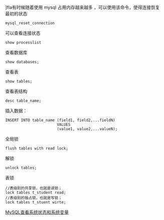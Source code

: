 ]fla有时候随着使用 mysql 占用内存越来越多 ，可以使用该命令，使得连接恢复最初的状态

```mysql
mysql_reset_connection
```

可以查看连接状态

```mysql
show processlist
```

查看数据库

```mysql
show databases;
```

查看表

```mysql
show tables;
```

查看表结构

```mysql
desc table_name;
```

插入数据：

```mysql
INSERT INTO table_name (field1, field2,...fieldN)
                       VALUES
                       (value1, value2,...valueN);
```

全局锁

```mysql
flush tables with read lock;
```

解锁

```mysql
unlock tables;
```

表锁

```mysql
//表级别的共享锁，也就是读锁；
lock tables t_student read;
//表级别的独占锁，也就是写锁；
lock tables t_stuent wirte;
```

[MySQL查看系统状态和系统变量](https://blog.csdn.net/chuanguan1820/article/details/100872541)


